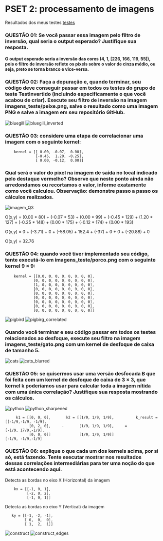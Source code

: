 # PSET 2: processamento de imagens
 Resultados dos meus testes [testes](https://github.com/danielsmar/UVV_Ling_Prog_CC3M/tree/main/PSET2/test_results/test_results_pset)


 ### QUESTÃO 01: Se você passar essa imagem pelo filtro de inversão, qual seria o output esperado? Justifique sua resposta.
#### O output esperado seria a inversão das cores (4, 1, [226, 166, 119, 55]), pois o filtro de inversão reflete os pixels sobre o valor de cinza médio, ou seja, preto se torna branco e vice-versa.

### QUESTÃO 02: Faça a depuração e, quando terminar, seu código deve conseguir passar em todos os testes do grupo de teste TestInvertido (incluindo especificamente o que você acabou de criar). Execute seu filtro de inversão na imagem imagens_teste/peixe.png, salve o resultado como uma imagem PNG e salve a imagem em seu repositório GitHub.
![bluegill](https://github.com/danielsmar/UVV_Ling_Prog_CC3M/blob/main/PSET2/test_results/test_results_pset/test_inverted/bluegill.png)
![bluegill_inverted](https://github.com/danielsmar/UVV_Ling_Prog_CC3M/blob/main/PSET2/test_results/test_results_pset/test_inverted/bluegill_inverted.png)

### QUESTÃO 03: considere uma etapa de correlacionar uma imagem com o seguinte kernel:
        kernel = [[ 0.00, -0.07,  0.00],
                  [-0.45,  1.20, -0.25],
                  [ 0.00, -0.12,  0.00]]
### Qual será o valor do pixel na imagem de saída no local indicado pelo destaque vermelho? Observe que neste ponto ainda não arredondamos ou recortamos o valor, informe exatamente como você calculou. Observação: demonstre passo a passo os cálculos realizados.
![imagem_Q3](https://github.com/danielsmar/UVV_Ling_Prog_CC3M/blob/main/PSET2/test_results/imagem_Q3.png)

O(x,y) = (0.00 * 80) + (-0.07 * 53) + (0.00 * 99) + (-0.45 * 129) + (1.20 * 127) + (-0.25 * 148) + (0.00 * 175) + (-0.12 * 174) + (0.00 * 193)

O(x,y) = 0 + (-3.71) + 0 + (-58.05) + 152.4 + (-37) + 0 + 0 + (-20.88) + 0

O(x,y) = 32.76
### QUESTÃO 04: quando você tiver implementado seu código, tente executá-lo em imagens_teste/porco.png com o seguinte kernel 9 × 9:
        kernel = [[0,0, 0, 0, 0, 0, 0, 0, 0],
                 [0, 0, 0, 0, 0, 0, 0, 0, 0],
                 [1, 0, 0, 0, 0, 0, 0, 0, 0],
                 [0, 0, 0, 0, 0, 0, 0, 0, 0],
                 [0, 0, 0, 0, 0, 0, 0, 0, 0],
                 [0, 0, 0, 0, 0, 0, 0, 0, 0],
                 [0, 0, 0, 0, 0, 0, 0, 0, 0],
                 [0, 0, 0, 0, 0, 0, 0, 0, 0],
                 [0, 0, 0, 0, 0, 0, 0, 0, 0]]
![pigbird](https://github.com/danielsmar/UVV_Ling_Prog_CC3M/blob/main/PSET2/test_results/test_results_pset/test_blurred/pigbird.png)
![pigbirg_correlated](https://github.com/danielsmar/UVV_Ling_Prog_CC3M/blob/main/PSET2/test_results/test_results_pset/test_blurred/pigbird_correlated.png)

### Quando você terminar e seu código passar em todos os testes relacionados ao desfoque, execute seu filtro na imagem imagens_teste/gato.png com um kernel de desfoque de  caixa de tamanho 5.
![cats](https://github.com/danielsmar/UVV_Ling_Prog_CC3M/blob/main/PSET2/test_results/test_results_pset/test_blurred/cat.png)
![cats_blurred](https://github.com/danielsmar/UVV_Ling_Prog_CC3M/blob/main/PSET2/test_results/test_results_pset/test_blurred/cat_blurred.png)

### QUESTÃO 05: se quisermos usar uma versão desfocada B que foi feita com um kernel de desfoque de caixa de 3 × 3, que kernel k poderíamos usar para calcular toda a imagem nítida com uma única correlação? Justifique sua resposta mostrando os cálculos.


![python](https://github.com/danielsmar/UVV_Ling_Prog_CC3M/blob/main/PSET2/test_results/test_results_pset/test_sharpened/python.png)
![python_sharpened](https://github.com/danielsmar/UVV_Ling_Prog_CC3M/blob/main/PSET2/test_results/test_results_pset/test_sharpened/python_sharpened.png)

         k1 = [[0, 0, 0],       k2 = [[1/9, 1/9, 1/9],          k_result = [[-1/9,-1/9, -1/9],
               [0, 2, 0],     -       [1/9, 1/9, 1/9],     =                [-1/9, 17/9,-1/9], 
               [0, 0, 0]]             [1/9, 1/9, 1/9]]                      [-1/9, -1/9,-1/9]
               
              

### QUESTÃO 06: explique o que cada um dos kernels acima, por si só, está fazendo. Tente executar mostrar nos resultados dessas correlações intermediárias para ter uma noção do que está acontecendo aqui.
Detecta as bordas no eixo X (Horizontal) da imagem
       
        kx = [[-1, 0, 1],
              [-2, 0, 2],
              [-1, 0, 1]]
Detecta as bordas no eixo Y (Vertical) da imagem         
     
       ky = [[-1, -2, -1],
             [ 0,  0,  0],
             [ 1,  2,  1]]
![construct](https://github.com/danielsmar/UVV_Ling_Prog_CC3M/blob/main/PSET2/test_results/test_results_pset/test_edges/construct.png)
![construct_edges](https://github.com/danielsmar/UVV_Ling_Prog_CC3M/blob/main/PSET2/test_results/test_results_pset/test_edges/construct_edge.png)
